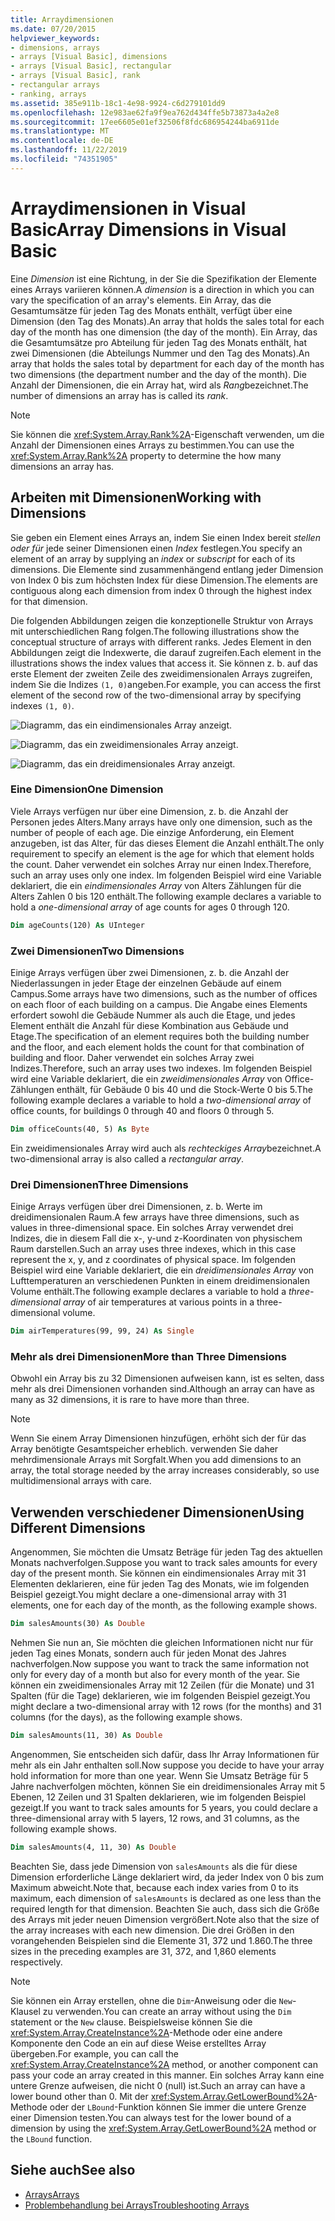 ```yaml
---
title: Arraydimensionen
ms.date: 07/20/2015
helpviewer_keywords:
- dimensions, arrays
- arrays [Visual Basic], dimensions
- arrays [Visual Basic], rectangular
- arrays [Visual Basic], rank
- rectangular arrays
- ranking, arrays
ms.assetid: 385e911b-18c1-4e98-9924-c6d279101dd9
ms.openlocfilehash: 12e983ae62fa9f9ea762d434ffe5b73873a4a2e8
ms.sourcegitcommit: 17ee6605e01ef32506f8fdc686954244ba6911de
ms.translationtype: MT
ms.contentlocale: de-DE
ms.lasthandoff: 11/22/2019
ms.locfileid: "74351905"
---
```

# <a name="array-dimensions-in-visual-basic"></a><span data-ttu-id="85549-102">Arraydimensionen in Visual Basic</span><span class="sxs-lookup"><span data-stu-id="85549-102">Array Dimensions in Visual Basic</span></span>

<span data-ttu-id="85549-103">Eine *Dimension* ist eine Richtung, in der Sie die Spezifikation der Elemente eines Arrays variieren können.</span><span class="sxs-lookup"><span data-stu-id="85549-103">A *dimension* is a direction in which you can vary the specification of an array's elements.</span></span> <span data-ttu-id="85549-104">Ein Array, das die Gesamtumsätze für jeden Tag des Monats enthält, verfügt über eine Dimension (den Tag des Monats).</span><span class="sxs-lookup"><span data-stu-id="85549-104">An array that holds the sales total for each day of the month has one dimension (the day of the month).</span></span> <span data-ttu-id="85549-105">Ein Array, das die Gesamtumsätze pro Abteilung für jeden Tag des Monats enthält, hat zwei Dimensionen (die Abteilungs Nummer und den Tag des Monats).</span><span class="sxs-lookup"><span data-stu-id="85549-105">An array that holds the sales total by department for each day of the month has two dimensions (the department number and the day of the month).</span></span> <span data-ttu-id="85549-106">Die Anzahl der Dimensionen, die ein Array hat, wird als *Rang*bezeichnet.</span><span class="sxs-lookup"><span data-stu-id="85549-106">The number of dimensions an array has is called its *rank*.</span></span>

> [!NOTE]
> <span data-ttu-id="85549-107">Sie können die <xref:System.Array.Rank%2A>-Eigenschaft verwenden, um die Anzahl der Dimensionen eines Arrays zu bestimmen.</span><span class="sxs-lookup"><span data-stu-id="85549-107">You can use the <xref:System.Array.Rank%2A> property to determine the how many dimensions an array has.</span></span>

## <a name="working-with-dimensions"></a><span data-ttu-id="85549-108">Arbeiten mit Dimensionen</span><span class="sxs-lookup"><span data-stu-id="85549-108">Working with Dimensions</span></span>

<span data-ttu-id="85549-109">Sie geben ein Element eines Arrays an, indem Sie einen Index bereit *stellen oder für* jede seiner Dimensionen einen *Index* festlegen.</span><span class="sxs-lookup"><span data-stu-id="85549-109">You specify an element of an array by supplying an *index* or *subscript* for each of its dimensions.</span></span> <span data-ttu-id="85549-110">Die Elemente sind zusammenhängend entlang jeder Dimension von Index 0 bis zum höchsten Index für diese Dimension.</span><span class="sxs-lookup"><span data-stu-id="85549-110">The elements are contiguous along each dimension from index 0 through the highest index for that dimension.</span></span>

<span data-ttu-id="85549-111">Die folgenden Abbildungen zeigen die konzeptionelle Struktur von Arrays mit unterschiedlichen Rang folgen.</span><span class="sxs-lookup"><span data-stu-id="85549-111">The following illustrations show the conceptual structure of arrays with different ranks.</span></span> <span data-ttu-id="85549-112">Jedes Element in den Abbildungen zeigt die Indexwerte, die darauf zugreifen.</span><span class="sxs-lookup"><span data-stu-id="85549-112">Each element in the illustrations shows the index values that access it.</span></span> <span data-ttu-id="85549-113">Sie können z. b. auf das erste Element der zweiten Zeile des zweidimensionalen Arrays zugreifen, indem Sie die Indizes `(1, 0)`angeben.</span><span class="sxs-lookup"><span data-stu-id="85549-113">For example, you can access the first element of the second row of the two-dimensional array by specifying indexes `(1, 0)`.</span></span>

![Diagramm, das ein eindimensionales Array anzeigt.](./media/array-dimensions/one-dimensional-array.gif)

![Diagramm, das ein zweidimensionales Array anzeigt.](./media/array-dimensions/two-dimensional-array.gif)

![Diagramm, das ein dreidimensionales Array anzeigt.](./media/array-dimensions/three-dimensional-array.gif)

### <a name="one-dimension"></a><span data-ttu-id="85549-117">Eine Dimension</span><span class="sxs-lookup"><span data-stu-id="85549-117">One Dimension</span></span>

<span data-ttu-id="85549-118">Viele Arrays verfügen nur über eine Dimension, z. b. die Anzahl der Personen jedes Alters.</span><span class="sxs-lookup"><span data-stu-id="85549-118">Many arrays have only one dimension, such as the number of people of each age.</span></span> <span data-ttu-id="85549-119">Die einzige Anforderung, ein Element anzugeben, ist das Alter, für das dieses Element die Anzahl enthält.</span><span class="sxs-lookup"><span data-stu-id="85549-119">The only requirement to specify an element is the age for which that element holds the count.</span></span> <span data-ttu-id="85549-120">Daher verwendet ein solches Array nur einen Index.</span><span class="sxs-lookup"><span data-stu-id="85549-120">Therefore, such an array uses only one index.</span></span> <span data-ttu-id="85549-121">Im folgenden Beispiel wird eine Variable deklariert, die ein *eindimensionales Array* von Alters Zählungen für die Alters Zahlen 0 bis 120 enthält.</span><span class="sxs-lookup"><span data-stu-id="85549-121">The following example declares a variable to hold a *one-dimensional array* of age counts for ages 0 through 120.</span></span>

```vb
Dim ageCounts(120) As UInteger
```

### <a name="two-dimensions"></a><span data-ttu-id="85549-122">Zwei Dimensionen</span><span class="sxs-lookup"><span data-stu-id="85549-122">Two Dimensions</span></span>

<span data-ttu-id="85549-123">Einige Arrays verfügen über zwei Dimensionen, z. b. die Anzahl der Niederlassungen in jeder Etage der einzelnen Gebäude auf einem Campus.</span><span class="sxs-lookup"><span data-stu-id="85549-123">Some arrays have two dimensions, such as the number of offices on each floor of each building on a campus.</span></span> <span data-ttu-id="85549-124">Die Angabe eines Elements erfordert sowohl die Gebäude Nummer als auch die Etage, und jedes Element enthält die Anzahl für diese Kombination aus Gebäude und Etage.</span><span class="sxs-lookup"><span data-stu-id="85549-124">The specification of an element requires both the building number and the floor, and each element holds the count for that combination of building and floor.</span></span> <span data-ttu-id="85549-125">Daher verwendet ein solches Array zwei Indizes.</span><span class="sxs-lookup"><span data-stu-id="85549-125">Therefore, such an array uses two indexes.</span></span> <span data-ttu-id="85549-126">Im folgenden Beispiel wird eine Variable deklariert, die ein *zweidimensionales Array* von Office-Zählungen enthält, für Gebäude 0 bis 40 und die Stock-Werte 0 bis 5.</span><span class="sxs-lookup"><span data-stu-id="85549-126">The following example declares a variable to hold a *two-dimensional array* of office counts, for buildings 0 through 40 and floors 0 through 5.</span></span>

```vb
Dim officeCounts(40, 5) As Byte
```

<span data-ttu-id="85549-127">Ein zweidimensionales Array wird auch als *rechteckiges Array*bezeichnet.</span><span class="sxs-lookup"><span data-stu-id="85549-127">A two-dimensional array is also called a *rectangular array*.</span></span>

### <a name="three-dimensions"></a><span data-ttu-id="85549-128">Drei Dimensionen</span><span class="sxs-lookup"><span data-stu-id="85549-128">Three Dimensions</span></span>

<span data-ttu-id="85549-129">Einige Arrays verfügen über drei Dimensionen, z. b. Werte im dreidimensionalen Raum.</span><span class="sxs-lookup"><span data-stu-id="85549-129">A few arrays have three dimensions, such as values in three-dimensional space.</span></span> <span data-ttu-id="85549-130">Ein solches Array verwendet drei Indizes, die in diesem Fall die x-, y-und z-Koordinaten von physischem Raum darstellen.</span><span class="sxs-lookup"><span data-stu-id="85549-130">Such an array uses three indexes, which in this case represent the x, y, and z coordinates of physical space.</span></span> <span data-ttu-id="85549-131">Im folgenden Beispiel wird eine Variable deklariert, die ein *dreidimensionales Array* von Lufttemperaturen an verschiedenen Punkten in einem dreidimensionalen Volume enthält.</span><span class="sxs-lookup"><span data-stu-id="85549-131">The following example declares a variable to hold a *three-dimensional array* of air temperatures at various points in a three-dimensional volume.</span></span>

```vb
Dim airTemperatures(99, 99, 24) As Single
```

### <a name="more-than-three-dimensions"></a><span data-ttu-id="85549-132">Mehr als drei Dimensionen</span><span class="sxs-lookup"><span data-stu-id="85549-132">More than Three Dimensions</span></span>

<span data-ttu-id="85549-133">Obwohl ein Array bis zu 32 Dimensionen aufweisen kann, ist es selten, dass mehr als drei Dimensionen vorhanden sind.</span><span class="sxs-lookup"><span data-stu-id="85549-133">Although an array can have as many as 32 dimensions, it is rare to have more than three.</span></span>

> [!NOTE]
> <span data-ttu-id="85549-134">Wenn Sie einem Array Dimensionen hinzufügen, erhöht sich der für das Array benötigte Gesamtspeicher erheblich. verwenden Sie daher mehrdimensionale Arrays mit Sorgfalt.</span><span class="sxs-lookup"><span data-stu-id="85549-134">When you add dimensions to an array, the total storage needed by the array increases considerably, so use multidimensional arrays with care.</span></span>

## <a name="using-different-dimensions"></a><span data-ttu-id="85549-135">Verwenden verschiedener Dimensionen</span><span class="sxs-lookup"><span data-stu-id="85549-135">Using Different Dimensions</span></span>

<span data-ttu-id="85549-136">Angenommen, Sie möchten die Umsatz Beträge für jeden Tag des aktuellen Monats nachverfolgen.</span><span class="sxs-lookup"><span data-stu-id="85549-136">Suppose you want to track sales amounts for every day of the present month.</span></span> <span data-ttu-id="85549-137">Sie können ein eindimensionales Array mit 31 Elementen deklarieren, eine für jeden Tag des Monats, wie im folgenden Beispiel gezeigt.</span><span class="sxs-lookup"><span data-stu-id="85549-137">You might declare a one-dimensional array with 31 elements, one for each day of the month, as the following example shows.</span></span>

```vb
Dim salesAmounts(30) As Double
```

<span data-ttu-id="85549-138">Nehmen Sie nun an, Sie möchten die gleichen Informationen nicht nur für jeden Tag eines Monats, sondern auch für jeden Monat des Jahres nachverfolgen.</span><span class="sxs-lookup"><span data-stu-id="85549-138">Now suppose you want to track the same information not only for every day of a month but also for every month of the year.</span></span> <span data-ttu-id="85549-139">Sie können ein zweidimensionales Array mit 12 Zeilen (für die Monate) und 31 Spalten (für die Tage) deklarieren, wie im folgenden Beispiel gezeigt.</span><span class="sxs-lookup"><span data-stu-id="85549-139">You might declare a two-dimensional array with 12 rows (for the months) and 31 columns (for the days), as the following example shows.</span></span>

```vb
Dim salesAmounts(11, 30) As Double
```

<span data-ttu-id="85549-140">Angenommen, Sie entscheiden sich dafür, dass Ihr Array Informationen für mehr als ein Jahr enthalten soll.</span><span class="sxs-lookup"><span data-stu-id="85549-140">Now suppose you decide to have your array hold information for more than one year.</span></span> <span data-ttu-id="85549-141">Wenn Sie Umsatz Beträge für 5 Jahre nachverfolgen möchten, können Sie ein dreidimensionales Array mit 5 Ebenen, 12 Zeilen und 31 Spalten deklarieren, wie im folgenden Beispiel gezeigt.</span><span class="sxs-lookup"><span data-stu-id="85549-141">If you want to track sales amounts for 5 years, you could declare a three-dimensional array with 5 layers, 12 rows, and 31 columns, as the following example shows.</span></span>

```vb
Dim salesAmounts(4, 11, 30) As Double
```

<span data-ttu-id="85549-142">Beachten Sie, dass jede Dimension von `salesAmounts` als die für diese Dimension erforderliche Länge deklariert wird, da jeder Index von 0 bis zum Maximum abweicht.</span><span class="sxs-lookup"><span data-stu-id="85549-142">Note that, because each index varies from 0 to its maximum, each dimension of `salesAmounts` is declared as one less than the required length for that dimension.</span></span> <span data-ttu-id="85549-143">Beachten Sie auch, dass sich die Größe des Arrays mit jeder neuen Dimension vergrößert.</span><span class="sxs-lookup"><span data-stu-id="85549-143">Note also that the size of the array increases with each new dimension.</span></span> <span data-ttu-id="85549-144">Die drei Größen in den vorangehenden Beispielen sind die Elemente 31, 372 und 1.860.</span><span class="sxs-lookup"><span data-stu-id="85549-144">The three sizes in the preceding examples are 31, 372, and 1,860 elements respectively.</span></span>

> [!NOTE]
> <span data-ttu-id="85549-145">Sie können ein Array erstellen, ohne die `Dim`-Anweisung oder die `New`-Klausel zu verwenden.</span><span class="sxs-lookup"><span data-stu-id="85549-145">You can create an array without using the `Dim` statement or the `New` clause.</span></span> <span data-ttu-id="85549-146">Beispielsweise können Sie die <xref:System.Array.CreateInstance%2A>-Methode oder eine andere Komponente den Code an ein auf diese Weise erstelltes Array übergeben.</span><span class="sxs-lookup"><span data-stu-id="85549-146">For example, you can call the <xref:System.Array.CreateInstance%2A> method, or another component can pass your code an array created in this manner.</span></span> <span data-ttu-id="85549-147">Ein solches Array kann eine untere Grenze aufweisen, die nicht 0 (null) ist.</span><span class="sxs-lookup"><span data-stu-id="85549-147">Such an array can have a lower bound other than 0.</span></span> <span data-ttu-id="85549-148">Mit der <xref:System.Array.GetLowerBound%2A>-Methode oder der `LBound`-Funktion können Sie immer die untere Grenze einer Dimension testen.</span><span class="sxs-lookup"><span data-stu-id="85549-148">You can always test for the lower bound of a dimension by using the <xref:System.Array.GetLowerBound%2A> method or the `LBound` function.</span></span>

## <a name="see-also"></a><span data-ttu-id="85549-149">Siehe auch</span><span class="sxs-lookup"><span data-stu-id="85549-149">See also</span></span>

- [<span data-ttu-id="85549-150">Arrays</span><span class="sxs-lookup"><span data-stu-id="85549-150">Arrays</span></span>](../../../../visual-basic/programming-guide/language-features/arrays/index.md)
- [<span data-ttu-id="85549-151">Problembehandlung bei Arrays</span><span class="sxs-lookup"><span data-stu-id="85549-151">Troubleshooting Arrays</span></span>](../../../../visual-basic/programming-guide/language-features/arrays/troubleshooting-arrays.md)
